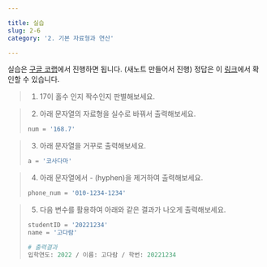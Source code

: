 ```yaml
---

title: 실습
slug: 2-6
category: '2. 기본 자료형과 연산'

---
```


실습은 [구글 코랩](https://colab.research.google.com/)에서 진행하면 됩니다. (새노트 만들어서 진행) 정답은 이 [링크](https://colab.research.google.com/drive/1QIi42_C__WCs-ia1VveLzu28dnLxxRiW#scrollTo=Z4V_H3podTsf)에서 확인할 수 있습니다.

>  1. 17이 홀수 인지 짝수인지 판별해보세요.



> 2. 아래 문자열의 자료형을 실수로 바꿔서 출력해보세요.
> ```python
> num = '168.7'
> ```



> 3. 아래 문자열을 거꾸로 출력해보세요.
> ```python
> a = '코사다마'
> ```



> 4. 아래 문자열에서 - (hyphen)을 제거하여 출력해보세요.
>```python
> phone_num = '010-1234-1234'
>```



> 5. 다음 변수를 활용하여 아래와 같은 결과가 나오게 출력해보세요.
> ```python
> studentID = '20221234'
> name = '고다람'
> ```
> ```python
> # 출력결과
> 입학연도: 2022 / 이름: 고다람 / 학번: 20221234
> ```





